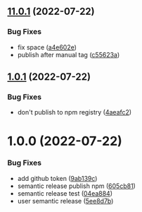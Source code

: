 ## [11.0.1](https://github.com/tujit/npm-publish-poc/compare/v11.0.0...v11.0.1) (2022-07-22)


### Bug Fixes

* fix space ([a4e602e](https://github.com/tujit/npm-publish-poc/commit/a4e602e22dda95ca289365509afb9533e1a1895e))
* publish after manual tag ([c55623a](https://github.com/tujit/npm-publish-poc/commit/c55623a1c9ca6be4cd279c291ab6a64461f6f2a8))

## [1.0.1](https://github.com/tujit/npm-publish-poc/compare/v1.0.0...v1.0.1) (2022-07-22)


### Bug Fixes

* don't publish to npm registry ([4aeafc2](https://github.com/tujit/npm-publish-poc/commit/4aeafc2f0bd7ad6f369f3f353cb4b46676bd134e))

# 1.0.0 (2022-07-22)


### Bug Fixes

* add github token ([9ab139c](https://github.com/tujit/npm-publish-poc/commit/9ab139c5882373ffed88ab2df1eafff0185c002a))
* semantic release publish npm ([605cb81](https://github.com/tujit/npm-publish-poc/commit/605cb812ed6e2b411020095613fcc9c242c36751))
* semantic release test ([04ea884](https://github.com/tujit/npm-publish-poc/commit/04ea884c30cda0a84b8be7b30984c55bc689a91b))
* user semantic release ([5ee8d7b](https://github.com/tujit/npm-publish-poc/commit/5ee8d7b58bde38e0b3d1a2f9d54a8db940d69fe6))
